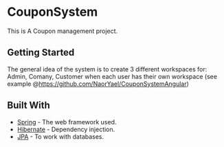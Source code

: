 # CouponSystem
This is A Coupon management project.

## Getting Started
The general idea of the system is to create 3 different workspaces for: Admin, Comany, Customer 
when each user has their own workspace (see example @https://github.com/NaorYael/CouponSystemAngular)

## Built With
* [Spring](https://spring.io/) - The web framework used.
* [Hibernate](https://hibernate.org/) - Dependency injection.
* [JPA](https://en.wikipedia.org/wiki/Java_Persistence_API/) - To work with databases.


